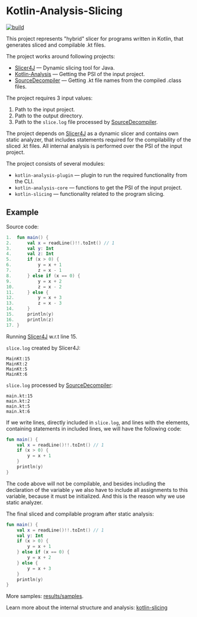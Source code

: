 # Kotlin-Analysis-Slicing

[![build](https://github.com/Artyom-IWT/kotlin-analysis-slicing/actions/workflows/build.yml/badge.svg)](https://github.com/Artyom-IWT/kotlin-analysis-slicing/actions/workflows/build.yml)

This project represents "hybrid" slicer for programs written in Kotlin, 
that generates sliced and compilable .kt files.

The project works around following projects:
- [Slicer4J](https://github.com/resess/Slicer4J) — Dynamic slicing tool for Java.
- [Kotlin-Analysis](https://github.com/JetBrains-Research/Kotlin-Analysis) — Getting the PSI of the input project.
- [SourceDecompiler](https://github.com/Artyom-IWT/SourceDecompiler) — Getting .kt file names from the compiled .class files.

The project requires 3 input values:
1. Path to the input project.
2. Path to the output directory.
3. Path to the `slice.log` file processed by [SourceDecompiler](https://github.com/Artyom-IWT/SourceDecompiler).

The project depends on [Slicer4J](https://github.com/resess/Slicer4J) as a dynamic slicer and contains own static analyzer, that includes statements required 
for the compilability of the sliced .kt files. All internal analysis is performed over the PSI of the input project.

The project consists of several modules:
- `kotlin-analysis-plugin` — plugin to run the required functionality from the CLI.
- `kotlin-analysis-core` — functions to get the PSI of the input project.
- `kotlin-slicing` — functionality related to the program slicing.

## Example

Source code:
```kotlin
1.  fun main() {
2.      val x = readLine()!!.toInt() // 1
3.      val y: Int
4.      val z: Int
5.      if (x > 0) {
6.          y = x + 1
7.          z = x - 1
8.      } else if (x == 0) {
9.          y = x + 2
10.         z = x - 2
11.     } else {
12.         y = x + 3
13.         z = x - 3
14.     }
15.     println(y)
16.     println(z)
17. }
```

Running [Slicer4J](https://github.com/resess/Slicer4J) w.r.t line 15.

`slice.log` created by Slicer4J:
```
MainKt:15
MainKt:2
MainKt:5
MainKt:6
```

`slice.log` processed by [SourceDecompiler](https://github.com/Artyom-IWT/SourceDecompiler):
```
main.kt:15
main.kt:2
main.kt:5
main.kt:6
```

If we write lines, directly included in `slice.log`, and lines with the elements, containing statements in included 
lines, we will have the following code:

```kotlin
fun main() {
    val x = readLine()!!.toInt() // 1
    if (x > 0) {
        y = x + 1
    }
    println(y)
}
```

The code above will not be compilable, and besides including the declaration of the variable `y` we also have to include 
all assignments to this variable, because it must be initialized. And this is the reason why we use static analyzer.

The final sliced and compilable program after static analysis:

```kotlin
fun main() {
    val x = readLine()!!.toInt() // 1
    val y: Int
    if (x > 0) {
        y = x + 1
    } else if (x == 0) {
        y = x + 2
    } else {
        y = x + 3
    }
    println(y)
}
```

More samples: [results/samples](https://github.com/Artyom-IWT/kotlin-analysis-slicing/tree/main/results/samples).

Learn more about the internal structure and analysis: [kotlin-slicing](https://github.com/Artyom-IWT/kotlin-analysis-slicing/tree/main/kotlin-slicing)